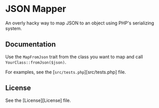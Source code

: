 # JSON Mapper

An overly hacky way to map JSON to an object using PHP's serializing
system.

## Documentation

Use the `MapFromJson` trait from the class you want to map and call
`YourClass::fromJson($json)`.

For examples, see the [`src/tests.php`][src/tests.php] file.

## License

See the [License][License] file.
